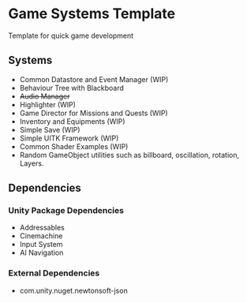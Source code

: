 # Game Systems Template

Template for quick game development

## Systems

- Common Datastore and Event Manager (WIP)
- Behaviour Tree with Blackboard
- ~~Audio Manager~~
- Highlighter (WIP)
- Game Director for Missions and Quests (WIP)
- Inventory and Equipments (WIP)
- Simple Save (WIP)
- Simple UITK Framework (WIP)
- Common Shader Examples (WIP)
- Random GameObject utilities such as billboard, oscillation, rotation, Layers.

## Dependencies

### Unity Package Dependencies
- Addressables
- Cinemachine
- Input System
- AI Navigation

### External Dependencies
- com.unity.nuget.newtonsoft-json